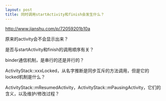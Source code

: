 ```yaml
---
layout: post
title: 同时调用startActivity和finish会发生什么？
---
```


http://www.jianshu.com/p/72059201b10a

原来的activity会不会显示出来？

是否与startActivity和finish的调用顺序有关？

binder通信机制，是串行的还是并行的？

ActivityStack::xxxLocked，从名字推断是同步互斥的方法调用，但是它的locked机制是什么？

ActivityStack::mResumedActivity，ActivityStack::mPausingActivity，它们的含义，以及维护/修改过程？
